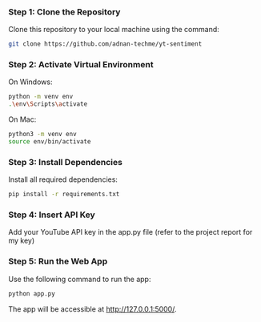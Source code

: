 ### **Step 1: Clone the Repository**

Clone this repository to your local machine using the command:

```bash
git clone https://github.com/adnan-techme/yt-sentiment
```
### **Step 2: Activate Virtual Environment**
On Windows:
```bash
python -m venv env
.\env\Scripts\activate
```
On Mac:
```bash
python3 -m venv env
source env/bin/activate
```
### **Step 3: Install Dependencies**
Install all required dependencies:
```bash
pip install -r requirements.txt
```
### **Step 4: Insert API Key**
Add your YouTube API key in the app.py file (refer to the project report for my key)
### **Step 5: Run the Web App**
Use the following command to run the app:
```bash
python app.py
```
The app will be accessible at http://127.0.0.1:5000/. 
